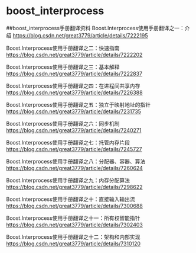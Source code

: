 # boost_interprocess
##boost_interprocess手册翻译资料
Boost.Interprocess使用手册翻译之一：介绍
https://blog.csdn.net/great3779/article/details/7222195

Boost.Interprocess使用手册翻译之二：快速指南
https://blog.csdn.net/great3779/article/details/7222202

Boost.Interprocess使用手册翻译之三：基本解释 
https://blog.csdn.net/great3779/article/details/7222837

Boost.Interprocess使用手册翻译之四：在进程间共享内存
https://blog.csdn.net/great3779/article/details/7226388

Boost.Interprocess使用手册翻译之五：独立于映射地址的指针
https://blog.csdn.net/great3779/article/details/7231735

Boost.Interprocess使用手册翻译之六：同步机制
https://blog.csdn.net/great3779/article/details/7240271

Boost.Interprocess使用手册翻译之七：托管内存片段
https://blog.csdn.net/great3779/article/details/7245727

Boost.Interprocess使用手册翻译之八：分配器、容器、算法
https://blog.csdn.net/great3779/article/details/7260624

Boost.Interprocess使用手册翻译之九：内存分配算法
https://blog.csdn.net/great3779/article/details/7298622

Boost.Interprocess使用手册翻译之十：直接输入输出流
https://blog.csdn.net/great3779/article/details/7300688

Boost.Interprocess使用手册翻译之十一：所有权智能指针
https://blog.csdn.net/great3779/article/details/7302403

Boost.Interprocess使用手册翻译之十二：架构和内部实现
https://blog.csdn.net/great3779/article/details/7310120
